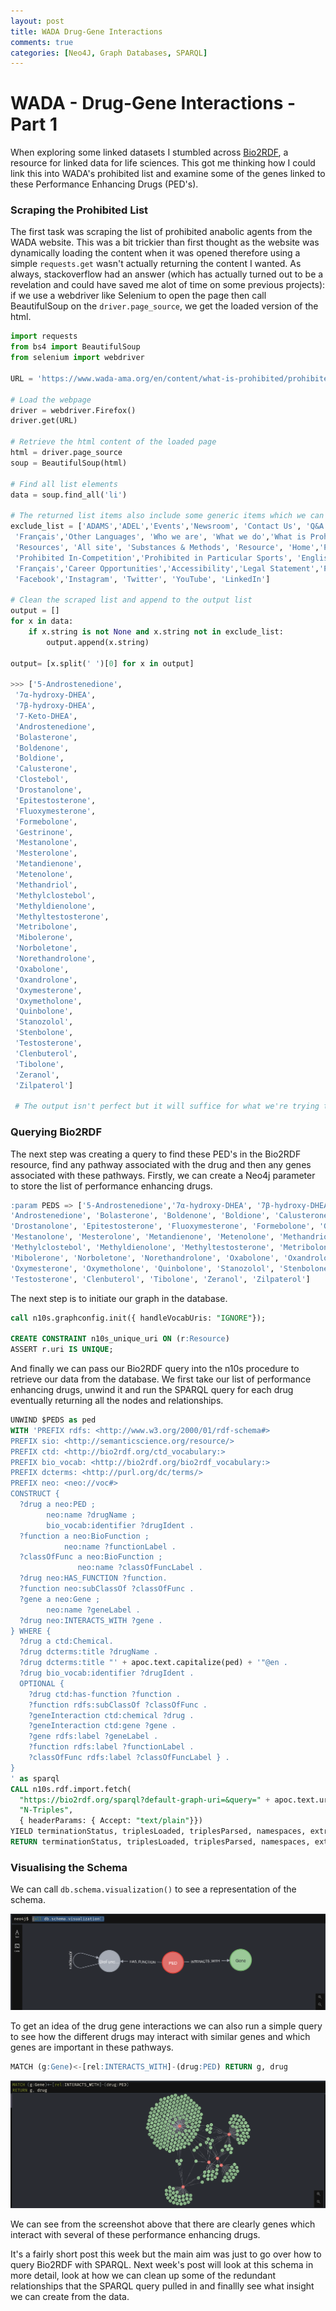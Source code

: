 ```yaml
---
layout: post
title: WADA Drug-Gene Interactions
comments: true
categories: [Neo4J, Graph Databases, SPARQL]
---
```


# WADA - Drug-Gene Interactions - Part 1  

When exploring some linked datasets I stumbled across [Bio2RDF](https://bio2rdf.org/), a resource for linked data for life sciences. This got me thinking how I could link this into WADA's prohibited list and examine some of the genes linked to these Performance Enhancing Drugs (PED's).  

### Scraping the Prohibited List

The first task was scraping the list of prohibited anabolic agents from the WADA website. This was a bit trickier than first thought as the website was dynamically loading the content when it was opened therefore using a simple `requests.get` wasn't actually returning the content I wanted. As always, stackoverflow had an answer (which has actually turned out to be a revelation and could have saved me alot of time on some previous projects): if we use a webdriver like Selenium to open the page then call BeautifulSoup on the `driver.page_source`, we get the loaded version of the html.

```python 
import requests
from bs4 import BeautifulSoup
from selenium import webdriver

URL = 'https://www.wada-ama.org/en/content/what-is-prohibited/prohibited-at-all-times/peptide-hormones-growth-factors-related-substances-and-mimetics'

# Load the webpage 
driver = webdriver.Firefox()
driver.get(URL)

# Retrieve the html content of the loaded page
html = driver.page_source
soup = BeautifulSoup(html)

# Find all list elements
data = soup.find_all('li')

# The returned list items also include some generic items which we can exclude
exclude_list = ['ADAMS','ADEL','Events','Newsroom', 'Contact Us', 'Q&A', 'English',
 'Français','Other Languages', 'Who we are', 'What we do','What is Prohibited',
 'Resources', 'All site', 'Substances & Methods', 'Resource', 'Home','Prohibited at All Times',
 'Prohibited In-Competition','Prohibited in Particular Sports', 'English','Español',
 'Français','Career Opportunities','Accessibility','Legal Statement','Privacy Policy','Site Map',
 'Facebook','Instagram', 'Twitter', 'YouTube', 'LinkedIn']

# Clean the scraped list and append to the output list
output = []
for x in data:
    if x.string is not None and x.string not in exclude_list:
        output.append(x.string)

output= [x.split(' ')[0] for x in output]

>>> ['5-Androstenedione',
 '7α-hydroxy-DHEA',
 '7β-hydroxy-DHEA',
 '7-Keto-DHEA',
 'Androstenedione',
 'Bolasterone',
 'Boldenone',
 'Boldione',
 'Calusterone',
 'Clostebol',
 'Drostanolone',
 'Epitestosterone',
 'Fluoxymesterone',
 'Formebolone',
 'Gestrinone',
 'Mestanolone',
 'Mesterolone',
 'Metandienone',
 'Metenolone',
 'Methandriol',
 'Methylclostebol',
 'Methyldienolone',
 'Methyltestosterone',
 'Metribolone',
 'Mibolerone',
 'Norboletone',
 'Norethandrolone',
 'Oxabolone',
 'Oxandrolone',
 'Oxymesterone',
 'Oxymetholone',
 'Quinbolone',
 'Stanozolol',
 'Stenbolone',
 'Testosterone',
 'Clenbuterol',
 'Tibolone',
 'Zeranol',
 'Zilpaterol']

 # The output isn't perfect but it will suffice for what we're trying to do
 ``` 

### Querying Bio2RDF

 The next step was creating a query to find these PED's in the Bio2RDF resource, find any pathway associated with the drug and then any genes associated with these pathways. Firstly, we can create a Neo4j parameter to store the list of performance enhancing drugs.  

 ```sql 
:param PEDS => ['5-Androstenedione','7α-hydroxy-DHEA', '7β-hydroxy-DHEA','7-Keto-DHEA',
 'Androstenedione', 'Bolasterone', 'Boldenone', 'Boldione', 'Calusterone', 'Clostebol',
 'Drostanolone', 'Epitestosterone', 'Fluoxymesterone', 'Formebolone', 'Gestrinone',
 'Mestanolone', 'Mesterolone', 'Metandienone', 'Metenolone', 'Methandriol',
 'Methylclostebol', 'Methyldienolone', 'Methyltestosterone', 'Metribolone',
 'Mibolerone', 'Norboletone', 'Norethandrolone', 'Oxabolone', 'Oxandrolone',
 'Oxymesterone', 'Oxymetholone', 'Quinbolone', 'Stanozolol', 'Stenbolone',
 'Testosterone', 'Clenbuterol', 'Tibolone', 'Zeranol', 'Zilpaterol'] 
 ``` 

 The next step is to initiate our graph in the database.  

 ```sql 
call n10s.graphconfig.init({ handleVocabUris: "IGNORE"});

CREATE CONSTRAINT n10s_unique_uri ON (r:Resource)
ASSERT r.uri IS UNIQUE;
``` 

And finally we can pass our Bio2RDF query into the n10s procedure to retrieve our data from the database. We first take our list of performance enhancing drugs, unwind it and run the SPARQL query for each drug eventually returning all the nodes and relationships. 


```sql 
UNWIND $PEDS as ped
WITH 'PREFIX rdfs: <http://www.w3.org/2000/01/rdf-schema#> 
PREFIX sio: <http://semanticscience.org/resource/>
PREFIX ctd: <http://bio2rdf.org/ctd_vocabulary:>
PREFIX bio_vocab: <http://bio2rdf.org/bio2rdf_vocabulary:>
PREFIX dcterms: <http://purl.org/dc/terms/>
PREFIX neo: <neo://voc#>
CONSTRUCT {
  ?drug a neo:PED ;
        neo:name ?drugName ;
        bio_vocab:identifier ?drugIdent .
  ?function a neo:BioFunction ;
            neo:name ?functionLabel .
  ?classOfFunc a neo:BioFunction ;
               neo:name ?classOfFuncLabel .
  ?drug neo:HAS_FUNCTION ?function.
  ?function neo:subClassOf ?classOfFunc .
  ?gene a neo:Gene ;
        neo:name ?geneLabel .
  ?drug neo:INTERACTS_WITH ?gene .
} WHERE {
  ?drug a ctd:Chemical.
  ?drug dcterms:title ?drugName .
  ?drug dcterms:title "' + apoc.text.capitalize(ped) + '"@en .
  ?drug bio_vocab:identifier ?drugIdent .
  OPTIONAL {
    ?drug ctd:has-function ?function .
    ?function rdfs:subClassOf ?classOfFunc .
    ?geneInteraction ctd:chemical ?drug .
    ?geneInteraction ctd:gene ?gene .
    ?gene rdfs:label ?geneLabel .
    ?function rdfs:label ?functionLabel .
    ?classOfFunc rdfs:label ?classOfFuncLabel } .
}
' as sparql
CALL n10s.rdf.import.fetch(
  "https://bio2rdf.org/sparql?default-graph-uri=&query=" + apoc.text.urlencode(sparql),
  "N-Triples",
  { headerParams: { Accept: "text/plain"}})
YIELD terminationStatus, triplesLoaded, triplesParsed, namespaces, extraInfo
RETURN terminationStatus, triplesLoaded, triplesParsed, namespaces, extraInfo
```

### Visualising the Schema 

We can call `db.schema.visualization()` to see a representation of the schema.

![](/images/wada-schema.png) 

To get an idea of the drug gene interactions we can also run a simple query to see how the different drugs may interact with similar genes and which genes are important in these pathways.  

```sql  
MATCH (g:Gene)<-[rel:INTERACTS_WITH]-(drug:PED) RETURN g, drug
``` 

![](/images/wada-drug-gene.png)

We can see from the screenshot above that there are clearly genes which interact with several of these performance enhancing drugs.

It's a fairly short post this week but the main aim was just to go over how to query Bio2RDF with SPARQL. Next week's post will look at this schema in more detail, look at how we can clean up some of the redundant relationships that the SPARQL query pulled in and finallly see what insight we can create from the data. 
